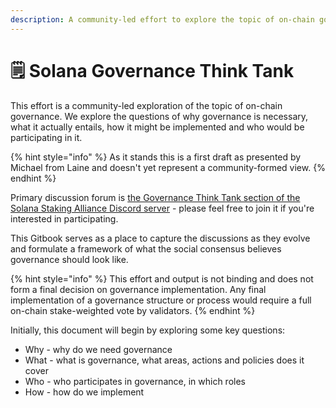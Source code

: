 ```yaml
---
description: A community-led effort to explore the topic of on-chain governance on Solana
---
```


# 🗒 Solana Governance Think Tank

This effort is a community-led exploration of the topic of on-chain governance. We explore the questions of why governance is necessary, what it actually entails, how it might be implemented and who would be participating in it.

{% hint style="info" %}
As it stands this is a first draft as presented by Michael from Laine and doesn't yet represent a community-formed view.
{% endhint %}

Primary discussion forum is [the Governance Think Tank section of the Solana Staking Alliance Discord server](https://discord.gg/HP7a87Ub) - please feel free to join it if you're interested in participating.

This Gitbook serves as a place to capture the discussions as they evolve and formulate a framework of what the social consensus believes governance should look like.

{% hint style="info" %}
This effort and output is not binding and does not form a final decision on governance implementation. Any final implementation of a governance structure or process would require a full on-chain stake-weighted vote by validators.
{% endhint %}

Initially, this document will begin by exploring some key questions:

* Why - why do we need governance
* What - what is governance, what areas, actions and policies does it cover
* Who - who participates in governance, in which roles
* How - how do we implement



